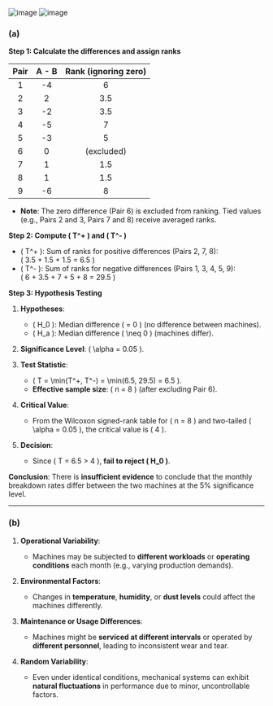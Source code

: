 ![image](https://github.com/user-attachments/assets/ba1fa9b4-a239-4d6e-8faa-412c9c93ceec)
![image](https://github.com/user-attachments/assets/51518ed2-c93a-46b7-a36d-e6adeef8b0f3)

### (a)

**Step 1: Calculate the differences and assign ranks**  

| Pair | A - B | Rank (ignoring zero) |
|:----:|:-----:|:-------------------:|
|   1  |  -4   |         6           |
|   2  |   2   |         3.5         |
|   3  |  -2   |         3.5         |
|   4  |  -5   |         7           |
|   5  |  -3   |         5           |
|   6  |   0   |      (excluded)     |
|   7  |   1   |         1.5         |
|   8  |   1   |         1.5         |
|   9  |  -6   |         8           |

- **Note**: The zero difference (Pair 6) is excluded from ranking. Tied values (e.g., Pairs 2 and 3, Pairs 7 and 8) receive averaged ranks.  

**Step 2: Compute \( T^+ \) and \( T^- \)**  
- \( T^+ \): Sum of ranks for positive differences (Pairs 2, 7, 8):  
  \( 3.5 + 1.5 + 1.5 = 6.5 \)  
- \( T^- \): Sum of ranks for negative differences (Pairs 1, 3, 4, 5, 9):  
  \( 6 + 3.5 + 7 + 5 + 8 = 29.5 \)  

**Step 3: Hypothesis Testing**  
1. **Hypotheses**:  
   - \( H_0 \): Median difference \( = 0 \) (no difference between machines).  
   - \( H_a \): Median difference \( \neq 0 \) (machines differ).  

2. **Significance Level**: \( \alpha = 0.05 \).  

3. **Test Statistic**:  
   - \( T = \min(T^+, T^-) = \min(6.5, 29.5) = 6.5 \).  
   - **Effective sample size**: \( n = 8 \) (after excluding Pair 6).  

4. **Critical Value**:  
   - From the Wilcoxon signed-rank table for \( n = 8 \) and two-tailed \( \alpha = 0.05 \), the critical value is \( 4 \).  

5. **Decision**:  
   - Since \( T = 6.5 > 4 \), **fail to reject \( H_0 \)**.  

**Conclusion**: There is **insufficient evidence** to conclude that the monthly breakdown rates differ between the two machines at the 5% significance level.  

---

### (b) 
1. **Operational Variability**:  
   - Machines may be subjected to **different workloads** or **operating conditions** each month (e.g., varying production demands).  

2. **Environmental Factors**:  
   - Changes in **temperature**, **humidity**, or **dust levels** could affect the machines differently.  

3. **Maintenance or Usage Differences**:  
   - Machines might be **serviced at different intervals** or operated by **different personnel**, leading to inconsistent wear and tear.  

4. **Random Variability**:  
   - Even under identical conditions, mechanical systems can exhibit **natural fluctuations** in performance due to minor, uncontrollable factors.  
